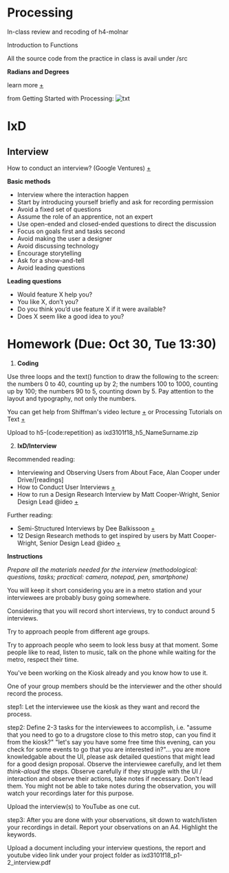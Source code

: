 # Processing
In-class review and recoding of h4-molnar

Introduction to Functions

All the source code from the practice in class is avail under /src

**Radians and Degrees** 

learn more [+](https://www.youtube.com/watch?v=EnwWxMZVBeg)

from Getting Started with Processing:
![txt](http://www.dan.sv.it/teaching/ixd307f17/images/[RF2010]radians-and-degrees.png)

# IxD

## Interview

How to conduct an interview? (Google Ventures) [+](https://www.youtube.com/watch?v=Qq3OiHQ-HCU)

**Basic methods**
* Interview where the interaction happen
* Start by introducing yourself briefly and ask for recording permission
* Avoid a fixed set of questions
* Assume the role of an apprentice, not an expert
* Use open-ended and closed-ended questions to direct the discussion
* Focus on goals first and tasks second
* Avoid making the user a designer
* Avoid discussing technology
* Encourage storytelling
* Ask for a show-and-tell
* Avoid leading questions

**Leading questions**
* Would feature X help you?
* You like X, don’t you?
* Do you think you’d use feature X if it were available?
* Does X seem like a good idea to you?

# Homework (Due: Oct 30, Tue 13:30)
1. **Coding**

Use three loops and the text() function to draw the following to the screen: the numbers 0 to 40, counting up by 2; the numbers 100 to 1000, counting up by 100; the numbers 90 to 5, counting down by 5. Pay attention to the layout and typography, not only the numbers.

You can get help from Shiffman's video lecture [+](https://www.youtube.com/watch?v=NLzne4XaR3M) or Processing Tutorials on Text [+](https://processing.org/tutorials/typography/)

Upload to h5-(code:repetition) as ixd3101f18_h5_NameSurname.zip 

2. **IxD/Interview**

Recommended reading:

* Interviewing and Observing Users from About Face, Alan Cooper under Drive/[readings]
* How to Conduct User Interviews [+](https://www.interaction-design.org/literature/article/how-to-conduct-user-interviews)
* How to run a Design Research Interview by Matt Cooper-Wright, Senior Design Lead @ideo [+](https://medium.com/design-research-methods/how-to-run-a-design-research-interview-576d14806dfd)

Further reading:

* Semi-Structured Interviews by Dee Balkissoon [+](http://designresearchtechniques.com/casestudies/semi-structured-interviews/)
* 12 Design Research methods to get inspired by users by Matt Cooper-Wright, Senior Design Lead @ideo [+](https://medium.com/design-research-methods/12-design-research-methods-to-get-inspired-by-users-cae4789a094b)


**Instructions**

*Prepare all the materials needed for the interview (methodological: questions, tasks; practical: camera, notepad, pen, smartphone)*

You will keep it short considering you are in a metro station and your interviewees are probably busy going somewhere.

Considering that you will record short interviews, try to conduct around 5 interviews.

Try to approach people from different age groups.

Try to approach people who seem to look less busy at that moment. Some people like to read, listen to music, talk on the phone while waiting for the metro, respect their time.

You've been working on the Kiosk already and you know how to use it. 

One of your group members should be the interviewer and the other should record the process. 

step1: Let the interviewee use the kiosk as they want and record the process.

step2: Define 2-3 tasks for the interviewees to accomplish, i.e. "assume that you need to go to a drugstore close to this metro stop, can you find it from the kiosk?" "let's say you have some free time this evening, can you check for some events to go that you are interested in?"... you are more knowledgable about the UI, please ask detailed questions that might lead for a good design proposal. Observe the interviewee carefully, and let them *think-aloud* the steps. Observe carefully if they struggle with the UI / interaction and observe their actions, take notes if necessary. Don't lead them. You might not be able to take notes during the observation, you will watch your recordings later for this purpose. 

Upload the interview(s) to YouTube as one cut.

step3: After you are done with your observations, sit down to watch/listen your recordings in detail. Report your observations on an A4. Highlight the keywords.

Upload a document including your interview questions, the report and youtube video link under your project folder as ixd3101f18_p1-2_interview.pdf 


